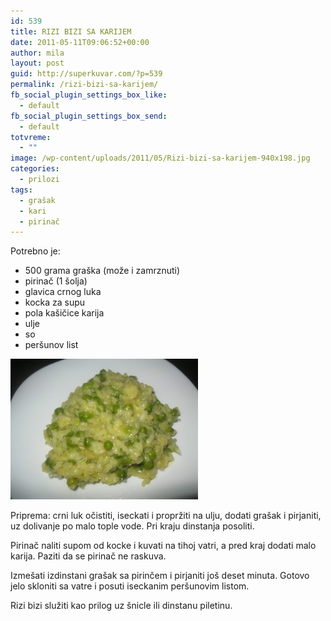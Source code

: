 ```yaml
---
id: 539
title: RIZI BIZI SA KARIJEM
date: 2011-05-11T09:06:52+00:00
author: mila
layout: post
guid: http://superkuvar.com/?p=539
permalink: /rizi-bizi-sa-karijem/
fb_social_plugin_settings_box_like:
  - default
fb_social_plugin_settings_box_send:
  - default
totvreme:
  - ""
image: /wp-content/uploads/2011/05/Rizi-bizi-sa-karijem-940x198.jpg
categories:
  - prilozi
tags:
  - grašak
  - kari
  - pirinač
---
```

Potrebno je:

  * 500 grama graška (može i zamrznuti)
  * pirinač (1 šolja)
  * glavica crnog luka
  * kocka za supu
  * pola kašičice karija
  * ulje
  * so
  * peršunov list

<img class="alignnone size-medium wp-image-5624" src="/wp-content/uploads/2011/05/Rizi-bizi-sa-karijem-300x225.jpg" alt="Rizi bizi sa karijem" width="300" height="225" /> 

Priprema: crni luk očistiti, iseckati i propržiti na ulju, dodati grašak i pirjaniti, uz dolivanje po malo tople vode. Pri kraju dinstanja posoliti.

Pirinač naliti supom od kocke i kuvati na tihoj vatri, a pred kraj dodati malo karija. Paziti da se pirinač ne raskuva.

Izmešati izdinstani grašak sa pirinčem i pirjaniti još deset minuta. Gotovo jelo skloniti sa vatre i posuti iseckanim peršunovim listom.

Rizi bizi služiti kao prilog uz šnicle ili dinstanu piletinu.